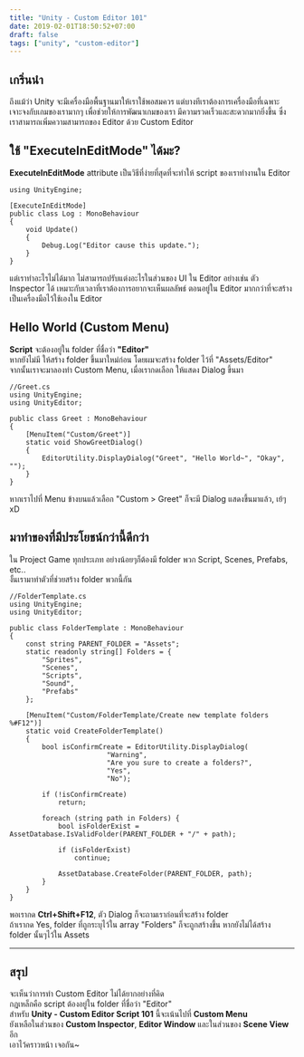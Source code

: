```yaml
---
title: "Unity - Custom Editor 101"
date: 2019-02-01T18:50:52+07:00
draft: false
tags: ["unity", "custom-editor"]
---
```


## เกริ่นนำ
ถึงแม้ว่า Unity จะมีเครื่องมือพื้นฐานมาให้เราใช้พอสมควร แต่บางทีเราต้องการเครื่องมือที่เฉพาะเจาะจงกับเกมของเรามากๆ เพื่อช่วยให้การพัฒนาเกมของเรา มีความรวดเร็วและสะดวกมากยิ่งขึ้น ซึ่งเราสามารถเพิ่มความสามารถของ Editor ด้วย Custom Editor  

## ใช้ "ExecuteInEditMode" ได้มะ?
**ExecuteInEditMode** attribute เป็นวิธีที่ง่ายที่สุดที่จะทำให้ script ของเราทำงานใน Editor  
~~~
using UnityEngine;

[ExecuteInEditMode]
public class Log : MonoBehaviour
{
    void Update()
    {
        Debug.Log("Editor cause this update.");
    }
}
~~~  
แต่เราทำอะไรไม่ได้มาก ไม่สามารถปรับแต่งอะไรในส่วนของ UI ใน Editor อย่างเช่น ตัว Inspector ได้
เหมาะกับเวลาที่เราต้องการอยากจะเห็นผลลัพธ์ ตอนอยู่ใน Editor มากกว่าที่จะสร้างเป็นเครื่องมือไว้ใช้เองใน Editor  

## Hello World (Custom Menu)
**Script** จะต้องอยู่ใน folder ที่ชื่อว่า **"Editor"**  
หากยังไม่มี ให้สร้าง folder ขึ้นมาใหม่ก่อน โดยผมจะสร้าง folder ไว้ที่ "Assets/Editor"  
จากนั้นเราจะมาลองทำ Custom Menu, เมื่อเรากดเลือก ให้แสดง Dialog ขึ้นมา  
~~~
//Greet.cs
using UnityEngine;
using UnityEditor;

public class Greet : MonoBehaviour
{
    [MenuItem("Custom/Greet")]
    static void ShowGreetDialog()
    {
        EditorUtility.DisplayDialog("Greet", "Hello World~", "Okay", "");
    }
}
~~~
หากเราไปที่ Menu ข้างบนแล้วเลือก "Custom > Greet" ก็จะมี Dialog แสดงขึ้นมาแล้ว, เย้ๆ xD  

## มาทำของที่มีประโยชน์กว่านี้ดีกว่า
ใน Project Game ทุกประเภท อย่างน้อยๆก็ต้องมี folder พวก Script, Scenes, Prefabs, etc..  
งั้นเรามาทำตัวที่ช่วยสร้าง folder พวกนี้กัน
~~~
//FolderTemplate.cs
using UnityEngine;
using UnityEditor;

public class FolderTemplate : MonoBehaviour
{
    const string PARENT_FOLDER = "Assets";
    static readonly string[] Folders = {
        "Sprites",
        "Scenes",
        "Scripts",
        "Sound",
        "Prefabs"
    };

    [MenuItem("Custom/FolderTemplate/Create new template folders %#F12")]
    static void CreateFolderTemplate()
    {
        bool isConfirmCreate = EditorUtility.DisplayDialog(
                        "Warning",
                        "Are you sure to create a folders?",
                        "Yes",
                        "No");

        if (!isConfirmCreate)
            return;

        foreach (string path in Folders) {
            bool isFolderExist = AssetDatabase.IsValidFolder(PARENT_FOLDER + "/" + path);

            if (isFolderExist)
                continue;

            AssetDatabase.CreateFolder(PARENT_FOLDER, path);
        }
    }
}
~~~
พอเรากด **Ctrl+Shift+F12**, ตัว Dialog ก็จะถามเราก่อนที่จะสร้าง folder  
ถ้าเรากด Yes, folder ที่ถูกระบุไว้ใน array "Folders" ก็จะถูกสร้างขึ้น หากยังไม่ได้สร้าง folder นั้นๆไว้ใน Assets  

***
## สรุป
จะเห็นว่าการทำ Custom Editor ไม่ได้ยากอย่างที่คิด  
กฎเหล็กคือ script ต้องอยู่ใน folder ที่ชื่อว่า "Editor"  
สำหรับ **Unity - Custom Editor Script 101** นี้จะเน้นไปที่ **Custom Menu**  
ยังเหลือในส่วนของ **Custom Inspector**, **Editor Window** และในส่วนของ **Scene View** อีก  
เอาไว้คราวหน้า เจอกัน~  
  